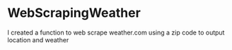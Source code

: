 # WebScrapingWeather
I created a function to web scrape weather.com using a zip code to output location and weather 
